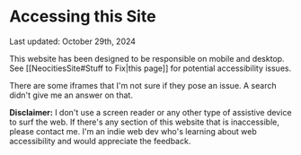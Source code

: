 # Accessing this Site
Last updated: October 29th, 2024

This website has been designed to be responsible on mobile and desktop. See [[NeocitiesSite#Stuff to Fix|this page]] for potential accessibility issues.

There are some iframes that I'm not sure if they pose an issue. A search didn't give me an answer on that.

**Disclaimer:** I don't use a screen reader or any other type of assistive device to surf the web. If there's any section of this website that is inaccessible, please contact me. I'm an indie web dev who's learning about web accessibility and would appreciate the feedback.
